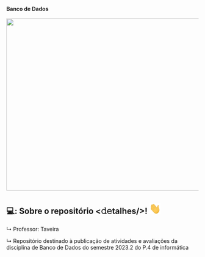 **Banco de Dados** <br></br>
<img width = 1000 height = 450 src = "https://github.com/DeniseFer/bd-info-p4/assets/124710256/7b525486-778f-4c1c-b4b7-1ab6101a4e0c">

<div>
<h2> 💻: Sobre o repositório <𝚍𝚎talhes/>! <img src="https://github.com/ABSphreak/ABSphreak/blob/master/gifs/Hi.gif" width="30"></h2>
</div>
<p> ↳ Professor: Taveira </p>
<p> ↳ Repositório destinado à publicação de atividades e avaliações da disciplina de Banco de Dados do semestre 2023.2 do P.4 de informática</p>
   <h3 align="center">
